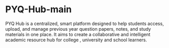 # PYQ-Hub-main
PYQ Hub is a centralized, smart platform designed to help students access, upload, and manage previous year question papers, notes, and study materials in one place. It aims to create a collaborative and intelligent academic resource hub for college , university and school learners. 
